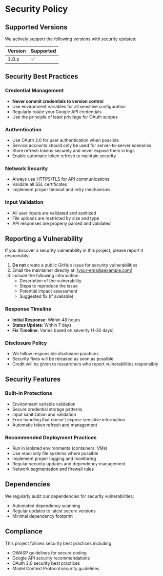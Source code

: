 # Security Policy

## Supported Versions

We actively support the following versions with security updates:

| Version | Supported          |
| ------- | ------------------ |
| 1.0.x   | :white_check_mark: |

## Security Best Practices

### Credential Management
- **Never commit credentials to version control**
- Use environment variables for all sensitive configuration
- Regularly rotate your Google API credentials
- Use the principle of least privilege for OAuth scopes

### Authentication
- Use OAuth 2.0 for user authentication when possible
- Service accounts should only be used for server-to-server scenarios
- Store refresh tokens securely and never expose them in logs
- Enable automatic token refresh to maintain security

### Network Security
- Always use HTTPS/TLS for API communications
- Validate all SSL certificates
- Implement proper timeout and retry mechanisms

### Input Validation
- All user inputs are validated and sanitized
- File uploads are restricted by size and type
- API responses are properly parsed and validated

## Reporting a Vulnerability

If you discover a security vulnerability in this project, please report it responsibly:

1. **Do not** create a public GitHub issue for security vulnerabilities
2. Email the maintainer directly at: [your-email@example.com]
3. Include the following information:
   - Description of the vulnerability
   - Steps to reproduce the issue
   - Potential impact assessment
   - Suggested fix (if available)

### Response Timeline
- **Initial Response**: Within 48 hours
- **Status Update**: Within 7 days
- **Fix Timeline**: Varies based on severity (1-30 days)

### Disclosure Policy
- We follow responsible disclosure practices
- Security fixes will be released as soon as possible
- Credit will be given to researchers who report vulnerabilities responsibly

## Security Features

### Built-in Protections
- Environment variable validation
- Secure credential storage patterns
- Input sanitization and validation
- Error handling that doesn't expose sensitive information
- Automatic token refresh and management

### Recommended Deployment Practices
- Run in isolated environments (containers, VMs)
- Use read-only file systems where possible
- Implement proper logging and monitoring
- Regular security updates and dependency management
- Network segmentation and firewall rules

## Dependencies

We regularly audit our dependencies for security vulnerabilities:
- Automated dependency scanning
- Regular updates to latest secure versions
- Minimal dependency footprint

## Compliance

This project follows security best practices including:
- OWASP guidelines for secure coding
- Google API security recommendations
- OAuth 2.0 security best practices
- Model Context Protocol security guidelines 